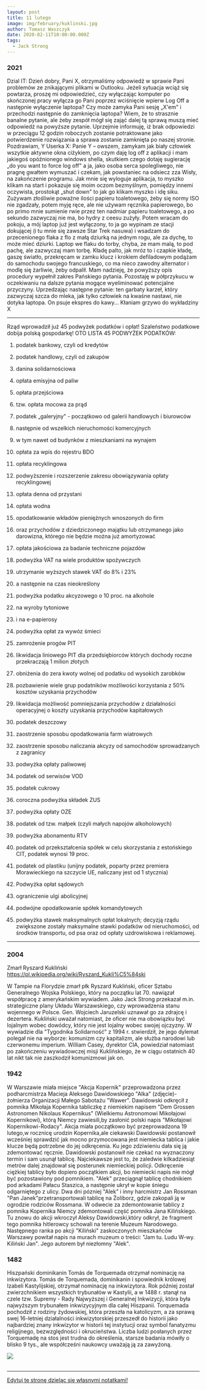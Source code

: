 ```yaml
---
layout: post
title: 11 lutego
image: img/february/kuklinski.jpg
author: Tomasz Waszczyk
date: 2020-02-11T10:00:00.000Z
tags:
  - Jack Strong
---
```


### 2021

Dzial IT:
Dzień dobry,
Pani X, otrzymaliśmy odpowiedź w sprawie Pani problemów ze znikającymi plikami w Outlooku.
Jeżeli sytuacja wciąż się powtarza, proszę mi odpowiedzieć, czy wyłączając komputer po skończonej pracy wyłącza go Pani poprzez wciśnięcie wpierw Log Off a następnie wyłączenie laptopa?
Czy może zamyka Pani sesję „X'em" i przechodzi następnie do zamknięcia laptopa?
Wiem, że to strasznie banalne pytanie, ale żeby zespół mógł się zająć dalej tą sprawą muszą mieć odpowiedź na powyższe pytanie.
Uprzejmie informuję, iż brak odpowiedzi w przeciągu 12 godzin roboczych zostanie potraktowane jako potwierdzenie rozwiązania a sprawa zostanie zamknięta po naszej stronie.
Pozdrawiam,
Y
Userka X:
Panie Y – owszem, zamykam jak biały człowiek wszytkie aktywne okna ciżykiem, po czym daję log off z aplikacji i mam jakiegoś opóźnionego windows shella, skutkiem czego dotaję sugierację „do you want to force log off" a ja, jako osoba serca spolegliwego, nie pragnę gwałtem wymuszać i czekam, jak powstaniec na odsiecz zza Wisły, na zakończenie programu. Jak mnie się wyloguje aplikacja, to myszko klikam na start i pokazuje się moim oczom bezmyślnym, pomiędzy innemi oczywista, prostokąt „shut down" to jak go klikam myszko i idę siku.
Zużywam złośliwie poważne ilości papieru toaletowego, żeby się normy ISO nie zgadzały, potem myję ręce, ale nie używam ręcznika papierowego, bo po primo mnie sumienie rwie przez ten nadmiar papieru toaletowego, a po sekundo zazwyczaj nie ma, bo hydry z ceesu zużyły.
Potem wracam do pokoju, a mój laptop już jest wyłączony, to ja go wypinam ze stacji dokującej (i tu mnie się zawsze Star Trek nasuwa) i wsadzam do przecenionego flaka z flo z małą dziurką na jednym rogu, ale za dychę, to może mieć dziurki. Laptop we flaku do torby, chyba, ze mam malą, to pod pachę, ale zazwyczaj mam torbę.
Kładę palto, jak mróz to i czapkie kładę, gaszę światło, przekręcam w zamku klucz i krokiem defiladowym podążam do samochodu swojego francuskiego, co ma nieco zawodny alternator i modlę się żarliwie, żeby odpalił.
Mam nadzieję, że powyższy opis procedury wypełnił zakres Pańskiego pytania.
Pozostaję w półprzykucu w oczekiwaniu na dalsze pytania mogące wyeliminować potencjalne przyczyny. Uprzedzając następne pytanie: ten garbaty karzeł, który zazwyczaj szcza do mleka, jak tylko człowiek na kwaśne nastawi, nie dotyka laptopa. On psuje ekspres do kawy...
Kłaniam grzywo do wykładziny
X

---

Rząd wprowadził już 45 podwyżek podatków i opłat! Szaleństwo podatkowe dobija polską gospodarkę!
OTO LISTA 45 PODWYŻEK PODATKÓW:

1. podatek bankowy, czyli od kredytów

2. podatek handlowy, czyli od zakupów

3. danina solidarnościowa

4. opłata emisyjna od paliw

5. opłata przejściowa

6. tzw. opłata mocowa za prąd

7. podatek „galeryjny" - początkowo od galerii handlowych i biurowców

8. następnie od wszelkich nieruchomości komercyjnych

9. w tym nawet od budynków z mieszkaniami na wynajem

10. opłata za wpis do rejestru BDO

11. opłata recyklingowa

12. podwyższenie i rozszerzenie zakresu obowiązywania opłaty recyklingowej

13. opłata denna od przystani

14. opłata wodna

15. opodatkowanie wkładów pieniężnych wnoszonych do firm

16. oraz przychodów z dziedziczonego majątku lub otrzymanego jako darowizna, którego nie będzie 
można już amortyzować

17. opłata jakościowa za badanie techniczne pojazdów

18. podwyżka VAT na wiele produktów spożywczych

19. utrzymanie wyższych stawek VAT do 8% i 23%

20. a następnie na czas nieokreślony

21. podwyżka podatku akcyzowego o 10 proc. na alkohole

22. na wyroby tytoniowe

23. i na e-papierosy

24. podwyżka opłat za wywóz śmieci

25. zamrożenie progów PIT

26. likwidacja liniowego PIT dla przedsiębiorców których dochody roczne przekraczają 1 milion złotych

27. obniżenia do zera kwoty wolnej od podatku od wysokich zarobków

28. pozbawienie wiele grup podatników możliwości korzystania z 50% kosztów uzyskania przychodów

29. likwidacja możliwość pomniejszania przychodów z działalności operacyjnej o koszty uzyskania przychodów kapitałowych

30. podatek deszczowy

31. zaostrzenie sposobu opodatkowania farm wiatrowych

32. zaostrzenie sposobu naliczania akcyzy od samochodów sprowadzanych z zagranicy

33. podwyżka opłaty paliwowej

34. podatek od serwisów VOD

35. podatek cukrowy

36. coroczna podwyżka składek ZUS

37. podwyżka opłaty OZE

38. podatek od tzw. małpek (czyli małych napojów alkoholowych)

39. podwyżka abonamentu RTV

40. podatek od przekształcenia spółek w celu skorzystania z estońskiego CIT, podatek wynosi 19 proc.

41. podatek od plastiku (unijny podatek, poparty przez premiera Morawieckiego na szczycie UE, naliczany jest od 1 stycznia)

42. Podwyżka opłat sądowych

43. ograniczenie ulgi abolicyjnej

44. podwójne opodatkowanie spółek komandytowych

45. podwyżka stawek maksymalnych opłat lokalnych; decyzją rządu zwiększone zostały maksymalne stawki podatków od nieruchomości, od środków transportu, od psa oraz od opłaty uzdrowiskowa i reklamowej.

---

### 2004

Zmarł Ryszard Kukliński https://pl.wikipedia.org/wiki/Ryszard_Kukli%C5%84ski

W Tampie na Florydzie zmarł płk Ryszard Kukliński, oficer Sztabu Generalnego Wojska Polskiego, który na początku lat 70. nawiązał współpracę z amerykańskim wywiadem. Jako Jack Strong przekazał m.in. strategiczne plany Układu Warszawskiego, czy wprowadzenia stanu wojennego w Polsce. Gen. Wojciech Jaruzelski uznawał go za zdrajcę i dezertera. Kukliński uważał natomiast, że oficer nie ma obowiązku być lojalnym wobec dowódcy, który nie jest lojalny wobec swojej ojczyzny. W wywiadzie dla "Tygodnika Solidarność" z 1994 r. stwierdził, że jego dylemat polegał nie na wyborze: komunizm czy kapitalizm, ale służba narodowi lub czerwonemu imperium. William Casey, dyrektor CIA, powiedział natomiast po zakończeniu wywiadowczej misji Kuklińskiego, że w ciągu ostatnich 40 lat nikt tak nie zaszkodził komunizmowi jak on.

### 1942

W Warszawie miała miejsce "Akcja Kopernik" przeprowadzona przez podharcmistrza Macieja Aleksego Dawidowskiego "Alka" (zdjęcie)-żołnierza Organizacji Małego Sabotażu "Wawer".
Dawidowski odkręcił z pomnika Mikołaja Kopernika tabliczkę z niemiekim napisem "Dem Grossen Astronomen Nikolaus Kopernikus" (Wielkiemu Astronomowi Mikołajowi Kopernikowi), którą Niemcy zawiesili,by zasłonić polski napis "Mikołajowi Kopernikowi-Rodacy".
Akcja miała początkowo być przeprowadzona 19 lutego,w rocznicę urodzin Kopernika,ale ciekawski Dawidowski postanowił wcześniej sprawdzić jak mocno przymocowana jest niemiecka tablica i jakie klucze będą potrzebne do jej odkręcenia. Ku jego zdziwieniu dała się ją zdemontować ręcznie. Dawidowski postanowił nie czekać na wyznaczony termin i sam usunął tablicę.
Najciekawsze jest to, że zaledwie kilkadziesiąt metrów dalej znajdował się posterunek niemieckiej policji.
Odkręcenie ciężkiej tablicy było dopiero
początkiem akcji, bo niemiecki napis nie mógł być pozostawiony pod pomnikiem. "Alek" przeciągnął tablicę chodnikiem pod arkadami Pałacu Staszica, a następnie ukrył w kopie śniegu odgarniętego z ulicy.
Dwa dni pózniej "Alek" i inny harcmistrz Jan Rossman "Pan Janek"przetransportowali tablicę na Żoliborz, gdzie zakopali ją w ogrodzie rodziców Rossmana.
W odwecie za zdemontowanie tablicy z pomnika Kopernika Niemcy zdemontowali część pomnika Jana Kilińskiego. Tu znowu do akcji wkroczył Aleksy Dawidowski,który odkrył, że fragment tego pomnika hitlerowcy schowali na terenie Muzeum Narodowego.
Następnego ranka po akcji "Kiliński"
zaskoczonych mieszkańców Warszawy powitał napis na murach muzeum o treści: "Jam tu. Ludu W-wy. Kiliński Jan". Jego autorem był niezłomny "Alek".

### 1482

Hiszpański dominikanin Tomás de Torquemada otrzymał nominację na inkwizytora.
Tomás de Torquemada, dominikanin i spowiednik królowej Izabeli Kastylijskiej, otrzymał nominację na inkwizytora. Rok później został zwierzchnikiem wszystkich trybunałów w Kastylii, a w 1488 r. stanął na czele tzw. Supremy - Rady Najwyższej i Generalnej Inkwizycji, która była najwyższym trybunałem inkwizycyjnym dla całej Hiszpanii. Torquemada pochodził z rodziny żydowskiej, która przeszła na katolicyzm, a za sprawą swej 16-letniej działalności inkwizytorskiej przeszedł do historii jako najbardziej znany inkwizytor w historii tej instytucji oraz symbol fanatyzmu religijnego, bezwzględności i okrucieństwa. Liczba ludzi posłanych przez Torquemadę na stos jest trudna do określenia, starsze badania mówiły o blisko 9 tys., ale współcześni naukowcy uważają ją za zawyżoną.

<img src="./img/february/tomas.jpg"><br><br>

---

<a href="https://github.com/TomaszWaszczyk/historia.waszczyk.com/edit/master/src/content/february-11.md" target="_blank">Edytuj tę stronę dzieląc się własnymi notatkami!</a>
